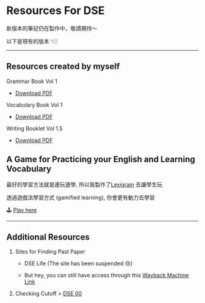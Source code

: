 # Resources For DSE

新版本的筆記仍在製作中，敬請期待～

以下是現有的版本  👇🏼

---

## Resources created by myself

Grammar Book Vol 1

- [Download PDF](https://res.cloudinary.com/ltdev/image/upload/v1741665871/starchaser/Grammar_Booklet_Vol_1_zfn2wd.pdf)

Vocabulary Book Vol 1

- [Download PDF](https://res.cloudinary.com/ltdev/image/upload/v1741666489/starchaser/Vocab_Book_vol_1_dhnp0x.pdf)

Writing Booklet Vol 1.5

- [Download PDF](https://res.cloudinary.com/ltdev/image/upload/v1741666625/starchaser/Writing_Booklet_Vol_1.5_zauysl.pdf)



## A Game for Practicing your English and Learning Vocabulary

最好的學習方法就是邊玩邊學, 所以我製作了[Lexigram](https://lexigramapp.com/) 去讓學生玩

透過遊戲法學習方式 (gamified learning), 你會更有動力去學習

🕹️ [Play here](https://lexigramapp.com/)

---

## Additional Resources

1. Sites for Finding Past Paper 

    - DSE Life (The site has been suspended 😢)

    - But hey, you can still have access through this [Wayback Machine Link](https://web.archive.org/web/20241228044243/https://dse.life/ppindex/eng/#dse)


2. Checking Cutoff > [DSE 00](https://www.dse00.com/p/english-cut-off-details.html)  


